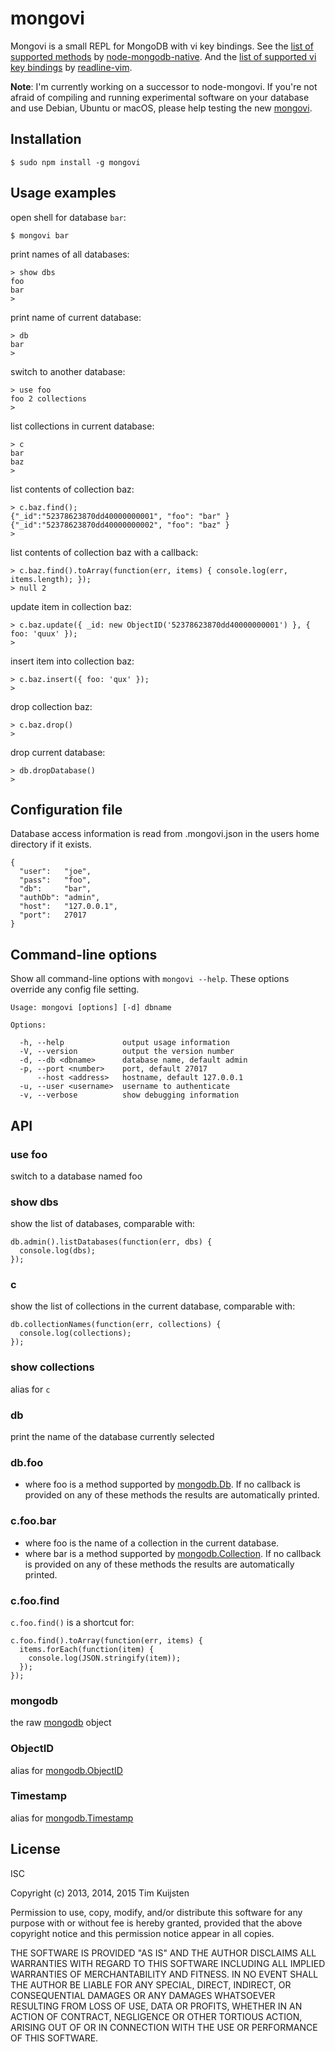# mongovi

Mongovi is a small REPL for MongoDB with vi key bindings. See the [list of supported methods](http://mongodb.github.io/node-mongodb-native/genindex.html) by [node-mongodb-native](http://mongodb.github.io/node-mongodb-native/). And the [list of supported vi key bindings](https://github.com/thlorenz/readline-vim#vim-bindings) by [readline-vim](https://github.com/thlorenz/readline-vim).

**Note**: I'm currently working on a successor to node-mongovi. If you're not afraid of compiling and running experimental software on your database and use Debian, Ubuntu or macOS, please help testing the new [mongovi](https://github.com/timkuijsten/mongovi).

## Installation

    $ sudo npm install -g mongovi

## Usage examples

open shell for database `bar`:

    $ mongovi bar

print names of all databases:

    > show dbs
    foo
    bar
    > 

print name of current database:

    > db
    bar
    > 

switch to another database:

    > use foo
    foo 2 collections
    > 

list collections in current database:

    > c
    bar
    baz
    > 

list contents of collection baz:

    > c.baz.find();
    {"_id":"52378623870dd40000000001", "foo": "bar" }
    {"_id":"52378623870dd40000000002", "foo": "baz" }
    > 

list contents of collection baz with a callback:

    > c.baz.find().toArray(function(err, items) { console.log(err, items.length); });
    > null 2

update item in collection baz:

    > c.baz.update({ _id: new ObjectID('52378623870dd40000000001') }, { foo: 'quux' });
    > 

insert item into collection baz:

    > c.baz.insert({ foo: 'qux' });
    > 

drop collection baz:

    > c.baz.drop()
    > 

drop current database:

    > db.dropDatabase()
    > 

## Configuration file
Database access information is read from .mongovi.json in the users home directory if it exists.

    {
      "user":   "joe",
      "pass":   "foo",
      "db":     "bar",
      "authDb": "admin",
      "host":   "127.0.0.1",
      "port":   27017
    }

## Command-line options
Show all command-line options with `mongovi --help`. These options override any config file setting.

    Usage: mongovi [options] [-d] dbname

    Options:

      -h, --help             output usage information
      -V, --version          output the version number
      -d, --db <dbname>      database name, default admin
      -p, --port <number>    port, default 27017
          --host <address>   hostname, default 127.0.0.1
      -u, --user <username>  username to authenticate
      -v, --verbose          show debugging information

## API

### use foo
switch to a database named foo

### show dbs
show the list of databases, comparable with:


    db.admin().listDatabases(function(err, dbs) {
      console.log(dbs);
    });

### c
show the list of collections in the current database, comparable with:


    db.collectionNames(function(err, collections) {
      console.log(collections);
    });

### show collections
alias for `c`

### db
print the name of the database currently selected

### db.foo
* where foo is a method supported by [mongodb.Db](http://mongodb.github.io/node-mongodb-native/api-generated/db.html).
  If no callback is provided on any of these methods the results are automatically printed.

### c.foo.bar
* where foo is the name of a collection in the current database.
* where bar is a method supported by [mongodb.Collection](http://mongodb.github.io/node-mongodb-native/api-generated/collection.html).
  If no callback is provided on any of these methods the results are automatically printed.

### c.foo.find
`c.foo.find()` is a shortcut for:


    c.foo.find().toArray(function(err, items) {
      items.forEach(function(item) {
        console.log(JSON.stringify(item));
      });
    });

### mongodb
the raw [mongodb](http://mongodb.github.io/node-mongodb-native/genindex.html) object

### ObjectID
alias for [mongodb.ObjectID](http://mongodb.github.io/node-mongodb-native/api-bson-generated/objectid.html)

### Timestamp
alias for [mongodb.Timestamp](http://mongodb.github.io/node-mongodb-native/api-bson-generated/timestamp.html)

## License

ISC

Copyright (c) 2013, 2014, 2015 Tim Kuijsten

Permission to use, copy, modify, and/or distribute this software for any
purpose with or without fee is hereby granted, provided that the above
copyright notice and this permission notice appear in all copies.

THE SOFTWARE IS PROVIDED "AS IS" AND THE AUTHOR DISCLAIMS ALL WARRANTIES
WITH REGARD TO THIS SOFTWARE INCLUDING ALL IMPLIED WARRANTIES OF
MERCHANTABILITY AND FITNESS. IN NO EVENT SHALL THE AUTHOR BE LIABLE FOR
ANY SPECIAL, DIRECT, INDIRECT, OR CONSEQUENTIAL DAMAGES OR ANY DAMAGES
WHATSOEVER RESULTING FROM LOSS OF USE, DATA OR PROFITS, WHETHER IN AN
ACTION OF CONTRACT, NEGLIGENCE OR OTHER TORTIOUS ACTION, ARISING OUT OF
OR IN CONNECTION WITH THE USE OR PERFORMANCE OF THIS SOFTWARE.
